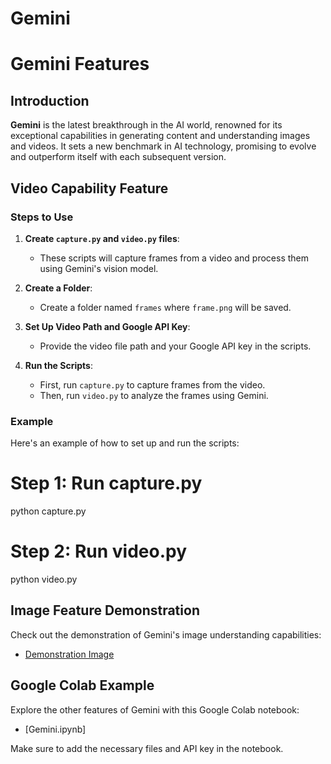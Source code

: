 # Gemini
# Gemini Features

## Introduction

**Gemini** is the latest breakthrough in the AI world, renowned for its exceptional capabilities in generating content and understanding images and videos. It sets a new benchmark in AI technology, promising to evolve and outperform itself with each subsequent version.

## Video Capability Feature

### Steps to Use

1. **Create `capture.py` and `video.py` files**:
   - These scripts will capture frames from a video and process them using Gemini's vision model.

2. **Create a Folder**:
   - Create a folder named `frames` where `frame.png` will be saved.

3. **Set Up Video Path and Google API Key**:
   - Provide the video file path and your Google API key in the scripts.

4. **Run the Scripts**:
   - First, run `capture.py` to capture frames from the video.
   - Then, run `video.py` to analyze the frames using Gemini.

### Example

Here's an example of how to set up and run the scripts:

# Step 1: Run capture.py
python capture.py

# Step 2: Run video.py
python video.py

## Image Feature Demonstration

Check out the demonstration of Gemini's image understanding capabilities:
- [Demonstration Image](https://github.com/Shubiks/Gemini/assets/136788972/c8a2e52a-a061-4bc3-82c2-69459b71cee9)

## Google Colab Example

Explore the other features of Gemini with this Google Colab notebook:
- [Gemini.ipynb]

Make sure to add the necessary files and API key in the notebook.
